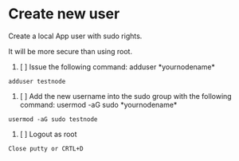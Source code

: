 # Create new user

Create a local App user with sudo rights.

It will be more secure than using root.

1. [ ] Issue the following command: adduser \*yournodename\*

```
adduser testnode
```

1. [ ] Add the new username into the sudo group with the following command: usermod -aG sudo \*yournodename\*

```
usermod -aG sudo testnode
```

1. [ ] Logout as root

```
Close putty or CRTL+D
```







